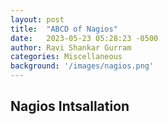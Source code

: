 ```yaml
---
layout: post
title:  "ABCD of Nagios"
date:   2023-05-23 05:28:23 -0500
author: Ravi Shankar Gurram
categories: Miscellaneous
background: '/images/nagios.png'
---
```



## Nagios Intsallation

